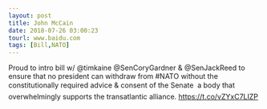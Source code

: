 ```yaml
---
layout: post
title: John McCain
date: 2018-07-26 03:00:23
tourl: www.baidu.com
tags: [Bill,NATO]
---
```

Proud to intro bill w/ @timkaine @SenCoryGardner &amp; @SenJackReed to ensure that no president can withdraw from #NATO without the constitutionally required advice &amp; consent of the Senate  a body that overwhelmingly supports the transatlantic alliance. https://t.co/vZYxC7LIZP